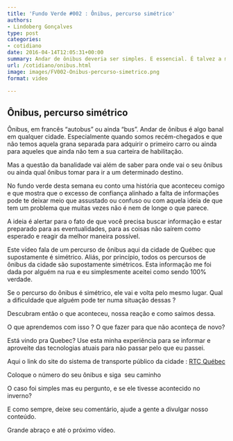 ```yaml
---
title: 'Fundo Verde #002 : Ônibus, percurso simétrico'
authors:
- Lindoberg Gonçalves
type: post
categories:
- cotidiano
date: 2016-04-14T12:05:31+00:00
summary: Andar de ônibus deveria ser simples. E essencial. É talvez a maneira mais fácil de conhecer uma cidade nova. Mas e quando você não toma todas as precauções devidas, como por exemplo conhecer o percurso ?
url: /cotidiano/onibus.html
image: images/FV002-Onibus-percurso-simetrico.png
format: video

---
```

## Ônibus, percurso simétrico

Ônibus, em francês &#8220;autobus&#8221; ou ainda &#8220;bus&#8221;. Andar de ônibus é algo banal em qualquer cidade. Especialmente quando somos recém-chegados e que não temos aquela grana separada para adquirir o primeiro carro ou ainda para aqueles que ainda não tem a sua carteira de habilitação.

Mas a questão da banalidade vai além de saber para onde vai o seu ônibus ou ainda qual ônibus tomar para ir a um determinado destino.

No fundo verde desta semana eu conto uma história que aconteceu comigo e que mostra que o excesso de confiança alinhado a falta de informações pode te deixar meio que assustado ou confuso ou com aquela ideia de que tem um problema que muitas vezes não é nem de longe o que parece.

A ideia é alertar para o fato de que você precisa buscar informação e estar preparado para as eventualidades, para as coisas não saírem como esperado e reagir da melhor maneira possível.

Este vídeo fala de um percurso de ônibus aqui da cidade de Québec que supostamente é simétrico. Aliás, por princípio, todos os percursos de ônibus da cidade são supostamente simétricos. Esta informação me foi dada por alguém na rua e eu simplesmente aceitei como sendo 100% verdade.

Se o percurso do ônibus é simétrico, ele vai e volta pelo mesmo lugar. Qual a dificuldade que alguém pode ter numa situação dessas ?

Descubram então o que aconteceu, nossa reação e como saímos dessa.

O que aprendemos com isso ? O que fazer para que não aconteça de novo?

Está vindo pra Quebec? Use esta minha experiência para se informar e aproveite das tecnologias atuais para não passar pelo que eu passei.

Aqui o link do site do sistema de transporte público da cidade : <a href="http://www.rtcquebec.ca" target="_blank">RTC Québec</a>

Coloque o número do seu ônibus e siga  seu caminho

O caso foi simples mas eu pergunto, e se ele tivesse acontecido no inverno?

E como sempre, deixe seu comentário, ajude a gente a divulgar nosso conteúdo.

Grande abraço e até o próximo vídeo.